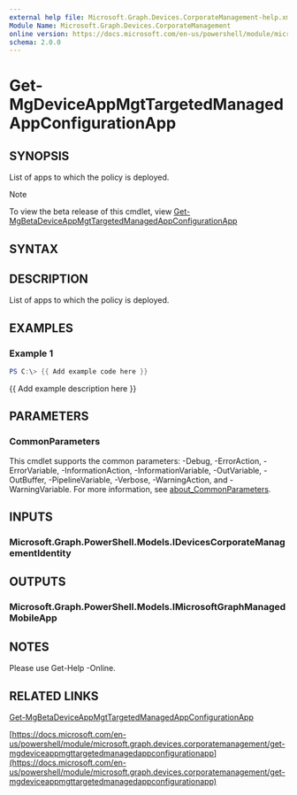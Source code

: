 ```yaml
---
external help file: Microsoft.Graph.Devices.CorporateManagement-help.xml
Module Name: Microsoft.Graph.Devices.CorporateManagement
online version: https://docs.microsoft.com/en-us/powershell/module/microsoft.graph.devices.corporatemanagement/get-mgdeviceappmgttargetedmanagedappconfigurationapp
schema: 2.0.0
---
```


# Get-MgDeviceAppMgtTargetedManagedAppConfigurationApp

## SYNOPSIS
List of apps to which the policy is deployed.

> [!NOTE]
> To view the beta release of this cmdlet, view [Get-MgBetaDeviceAppMgtTargetedManagedAppConfigurationApp](/powershell/module/Microsoft.Graph.Beta.Applications/Get-MgBetaDeviceAppMgtTargetedManagedAppConfigurationApp?view=graph-powershell-beta)

## SYNTAX

## DESCRIPTION
List of apps to which the policy is deployed.

## EXAMPLES

### Example 1
```powershell
PS C:\> {{ Add example code here }}
```

{{ Add example description here }}

## PARAMETERS

### CommonParameters
This cmdlet supports the common parameters: -Debug, -ErrorAction, -ErrorVariable, -InformationAction, -InformationVariable, -OutVariable, -OutBuffer, -PipelineVariable, -Verbose, -WarningAction, and -WarningVariable. For more information, see [about_CommonParameters](http://go.microsoft.com/fwlink/?LinkID=113216).

## INPUTS

### Microsoft.Graph.PowerShell.Models.IDevicesCorporateManagementIdentity
## OUTPUTS

### Microsoft.Graph.PowerShell.Models.IMicrosoftGraphManagedMobileApp
## NOTES
Please use Get-Help -Online.

## RELATED LINKS
[Get-MgBetaDeviceAppMgtTargetedManagedAppConfigurationApp](/powershell/module/Microsoft.Graph.Beta.Applications/Get-MgBetaDeviceAppMgtTargetedManagedAppConfigurationApp?view=graph-powershell-beta)

[https://docs.microsoft.com/en-us/powershell/module/microsoft.graph.devices.corporatemanagement/get-mgdeviceappmgttargetedmanagedappconfigurationapp](https://docs.microsoft.com/en-us/powershell/module/microsoft.graph.devices.corporatemanagement/get-mgdeviceappmgttargetedmanagedappconfigurationapp)


